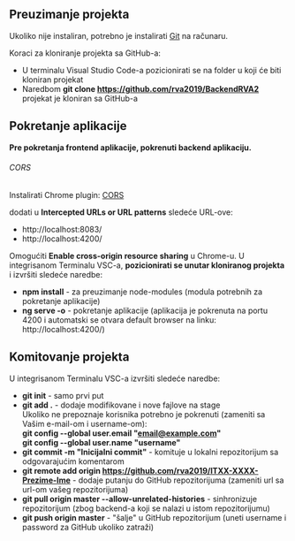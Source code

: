 ## Preuzimanje projekta

Ukoliko nije instaliran, potrebno je instalirati [Git](https://git-scm.com/download/win) na računaru.

Koraci za kloniranje projekta sa GitHub-a:
- U terminalu Visual Studio Code-a pozicionirati se na folder u koji će biti kloniran projekat
- Naredbom **git clone https://github.com/rva2019/BackendRVA2**  
projekat je kloniran sa GitHub-a

## Pokretanje aplikacije

**Pre pokretanja frontend aplikacije, pokrenuti backend aplikaciju.**

###### CORS

Instalirati Chrome plugin: [CORS](https://chrome.google.com/webstore/detail/allow-control-allow-origi/nlfbmbojpeacfghkpbjhddihlkkiljbi)

dodati u **Intercepted URLs or URL patterns** sledeće URL-ove:

- http://localhost:8083/
- http://localhost:4200/

Omogućiti **Enable cross-origin resource sharing** u Chrome-u.
U integrisanom Terminalu VSC-a, **pozicionirati se unutar kloniranog projekta** i izvršiti sledeće naredbe:
- **npm install** - za preuzimanje node-modules (modula potrebnih za pokretanje aplikacije) 
- **ng serve -o** - pokretanje aplikacije (aplikacija je pokrenuta na portu 4200 i automatski se otvara default browser na linku: http://localhost:4200/)


## Komitovanje projekta

U integrisanom Terminalu VSC-a izvršiti sledeće naredbe:
- **git init** - samo prvi put  
- **git add .** - dodaje modifikovane i nove fajlove na stage  
Ukoliko ne prepoznaje korisnika potrebno je pokrenuti (zameniti sa Vašim e-mail-om i username-om):  
**git config --global user.email "email@example.com"   
git config --global user.name "username"**
- **git commit -m "Inicijalni commit"** - komituje u lokalni repozitorijum sa odgovarajućim komentarom
- **git remote add origin https://github.com/rva2019/ITXX-XXXX-Prezime-Ime** - dodaje putanju do GitHub repozitorijuma (zameniti url sa url-om vašeg repozitorijuma)
- **git pull origin master --allow-unrelated-histories** - sinhronizuje repozitorijum (zbog backend-a koji se nalazi u istom repozitorijumu)
- **git push origin master** - "šalje" u GitHub repozitorijum (uneti username i password za GitHub ukoliko zatraži)